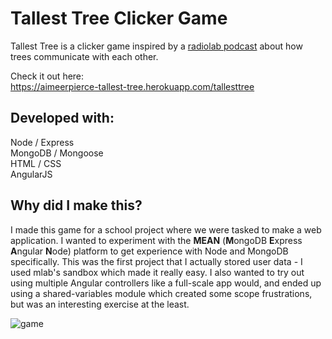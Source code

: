 # Tallest Tree Clicker Game
Tallest Tree is a clicker game inspired by a [radiolab podcast](http://www.radiolab.org/story/from-tree-to-shining-tree/) about how trees communicate with each other.  

Check it out here:  
https://aimeerpierce-tallest-tree.herokuapp.com/tallesttree

## Developed with:  
Node / Express  
MongoDB / Mongoose  
HTML / CSS  
AngularJS  

## Why did I make this?
I made this game for a school project where we were tasked to make a web application.
I wanted to experiment with the **MEAN** (**M**ongoDB **E**xpress **A**ngular **N**ode) platform to get experience with Node and MongoDB specifically.
This was the first project that I actually stored user data - I used mlab's sandbox which made it really easy. 
I also wanted to try out using multiple Angular controllers like a full-scale app would, and ended up using a shared-variables module which created some scope frustrations, but was an interesting exercise at the least. 


![game](https://user-images.githubusercontent.com/15572567/36182143-ff5c88da-10dc-11e8-8ba1-c990c201d8e6.png)
